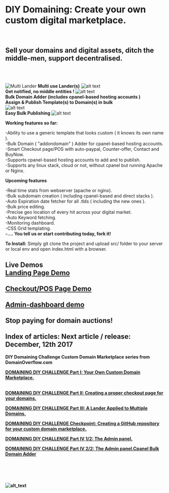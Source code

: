 <h1><br>DIY Domaining: Create your own custom digital marketplace.</h1><br>

<h2>Sell your domains and digital assets, ditch the middle-men, support decentralised.</h2><br>
<br>

![Multi Lander](https://i0.wp.com/domainoverflow.com/wp-content/uploads/2017/11/part3-final-1.png?ssl=1)
<b>Multi use Lander(s)</b>
![alt text](https://i0.wp.com/domainoverflow.com/wp-content/uploads/2017/11/buynow.png?ssl=1)<br>
<b>Get notified, no middle entities !</b>
![alt text](https://i1.wp.com/domainoverflow.com/wp-content/uploads/2017/11/counter-2.png?ssl=1)<br>
<b>Bulk Domain Adder (includes cpanel-based hosting accounts )</b><br>
<b>Assign & Publish Template(s) to Domain(s) in bulk</b>         
![alt text](https://i1.wp.com/domainoverflow.com/wp-content/uploads/2017/12/enhancedadmin-3.png?ssl=1)<br>
<b>Easy Bulk Publishing</b>
![alt text](https://i1.wp.com/domainoverflow.com/wp-content/uploads/2017/12/supportedgateways.png?ssl=1)

<b>Working features so far:</b><br>

-Ability to use a generic template that looks custom ( it knows its own name ).<br>
-Bulk Domain ( "addondomain" ) Adder for cpanel-based hosting accounts.<br>
-Smart Checkout page/POS with auto-paypal, Counter-offer, Contact and BuyNow.<br>
-Supports cpanel-based hosting accounts to add and to publish.<br>
-Supports any linux stack, cloud or not, without cpanel but running Apache or Nginx.<br>

<b>Upcoming features</b><br>

-Real time stats from webserver (apache or nginx).<br>
-Bulk subdomain creation ( including cpanel-based and direct stacks ).<br>
-Auto Expiration date fetcher for all .tlds ( including the new ones ).<br>
-Bulk price editing.<br>
-Precise geo location of every hit across your digital market.<br>
-Auto Keyword fetching.<br>
-Monitoring dashboard.<br>
-CSS Grid templating.<br>
<b>-.... You tell us or start contributing today, fork it!</b>

<b>To Install:</b> 
Simply git clone the project and upload src/ folder to your server or local env and open index.html with a browser.

<b>Live Demos</b><br>
<a href="https://domainoverflow.com/examples/final-part3.php" target="_blank">Landing Page Demo</a><br>
<br><a href="https://contato.link" target="_blank">Checkout/POS Page Demo</a><br>
<br><a href="https://domainoverflow.com/partIV/diy-domaining-challenge/src/admin-panel.html" target="_blank">Admin-dashboard demo</a><br>
<br><b>Stop paying for domain auctions!</br>
<br>
Index of articles:
Next article / release: December, 12th 2017
-----------------------------

DIY Domaining Challenge Custom Domain Marketplace series from DomainOverflow.com
<br>

<a href="https://domainoverflow.com/index.php/2017/11/03/domaining-diy-challenge-domain-marketplace-part" target="_blank">
         DOMAINING DIY CHALLENGE Part I: Your Own Custom Domain Marketplace.</a><br><br>
         
         
<a href="https://domainoverflow.com/index.php/2017/11/04/diy-domain-market-place-part-ii-creating-proper-checkout-page-domains/"
target="_blank"> DOMAINING DIY CHALLENGE Part II: Creating a proper checkout page for your domains. <a/><br>  

<a href="https://domainoverflow.com/index.php/2017/11/09/diy-domain-market-place-part-iii-creating-custom-landing-page-can-applied-multiple-domains/" target="_blank">  DOMAINING DIY CHALLENGE Part  III: A Lander Applied to Multiple Domains. </a><br>

<a href="https://domainoverflow.com/index.php/2017/11/17/checkpoint-diy-domain-marketplace-series-update-creating-github-repository-custom-domain-marketplace/" target="_blank">  DOMAINING DIY CHALLENGE Checkpoint: Creating a GitHub repository for your custom domain marketplace.</a><br>

<a href="https://domainoverflow.com/index.php/2017/11/26/diy-domain-marketplace-series-part-iv-designing-admin-dashboard-bulk-template-publisher/" target="_blank">  DOMAINING DIY CHALLENGE Part  IV 1/2: The Admin panel.</a><br>
  
  <a href="https://domainoverflow.com/index.php/2017/12/06/diy-domaining-marketplace-series-part-iv-2-2-designing-admin-dashboard-bulk-template-publisher/" target="_blank">  DOMAINING DIY CHALLENGE Part  IV 2/2: The Admin panel.Cpanel Bulk Domain Adder</a><br>
  
  
<br><br><br><br>
![alt_text](https://i2.wp.com/domainoverflow.com/wp-content/uploads/2017/11/checkout-buttons.png?ssl=1)

